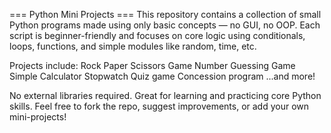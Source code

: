 === Python Mini Projects ===
This repository contains a collection of small Python programs made using only basic concepts — no GUI, no OOP.
Each script is beginner-friendly and focuses on core logic using conditionals, loops, functions, and simple modules like random, time, etc.

Projects include:
Rock Paper Scissors Game
Number Guessing Game
Simple Calculator
Stopwatch
Quiz game
Concession program
...and more!

No external libraries required. Great for learning and practicing core Python skills.
Feel free to fork the repo, suggest improvements, or add your own mini-projects!
